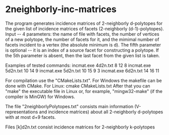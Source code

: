 # 2neighborly-inc-matrices
The program generates incidence matrices of 2-neighborly d-polytopes for the given list of incidence matrices of facets (2-neighborly (d-1)-polytopes).
Input -- 4 parameters: the name of file with facets, the number of vertices of a new polytope, the number of facets for it, and the mimimal number of facets incident to a vertex (the absolute minimum is d).
The fifth parameter is optional -- it is an index of a source facet for constructing a polytope. If the 5th parameter is absent, then the last facet from the given list is taken.

Examples of tested commands:
incmat.exe 4d2n.txt 8 12 8
incmat.exe 5d2n.txt 10 14 9
incmat.exe 5d2n.txt 10 15 9 3
incmat.exe 6d2n.txt 14 16 11

For compilation use the "CMakeLists.txt". For Windows the makefile can be done with CMake. For Linux: cmake CMakeLists.txt
After that you can "make" the executable file in Linux or, for example, "mingw32-make" (if the compiler is MinGW) for Windows.

The file "2neighborlyPolytopes.txt" consists main information (V-representations and incidence matrices) about all 2-neighborly d-polytopes with at most d+9 facets.

Files [k]d2n.txt consist incidence matrices for 2-neighborly k-polytopes
